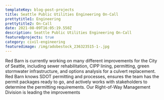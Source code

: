 ```yaml
---
templateKey: blog-post-projects
title: Seattle Public Utilities Engineering On-Call
prettytitle1: Engineering
prettytitle2: On-Call
date: 2021-08-09T16:05:19.550Z
description: Seattle Public Utilities Engineering On-Call
featuredprojects: true
category: civil-engineering
featuredimage: /img/adobestock_236323515-1-.jpg
---
```

Red Barn is currently working on many different improvements for the City of Seattle, including sewer rehabilitation, CIPP lining, permitting, green stormwater infrastructure, and options analysis for a culvert replacement.  Red Barn knows SDOT permitting and processes, ensures the team has the permit packages ready to go, and actively works with stakeholders to determine the permitting requirements.  Our Right-of-Way Management Division is leading the improvements